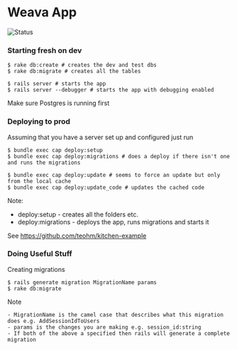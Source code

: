 Weava App
=====

![Status](https://www.codeship.io/projects/c34fb0a0-1157-0131-db55-026770587945/status)

### Starting fresh on dev

    $ rake db:create # creates the dev and test dbs
    $ rake db:migrate # creates all the tables

    $ rails server # starts the app
    $ rails server --debugger # starts the app with debugging enabled

Make sure Postgres is running first

### Deploying to prod

Assuming that you have a server set up and configured just run

    $ bundle exec cap deploy:setup
    $ bundle exec cap deploy:migrations # does a deploy if there isn't one and runs the migrations

    $ bundle exec cap deploy:update # seems to force an update but only from the local cache
    $ bundle exec cap deploy:update_code # updates the cached code

Note:

- deploy:setup - creates all the folders etc.
- deploy:migrations - deploys the app, runs migrations and starts it

See https://github.com/teohm/kitchen-example

### Doing Useful Stuff

Creating migrations

    $ rails generate migration MigrationName params
    $ rake db:migrate

Note

    - MigrationName is the camel case that describes what this migration does e.g. AddSessionIdToUsers
    - params is the changes you are making e.g. session_id:string
    - If both of the above a specified then rails will generate a complete migration

 
